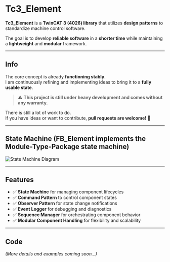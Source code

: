 # Tc3_Element

**Tc3_Element** is a **TwinCAT 3 (4026) library** that utilizes **design patterns** to standardize machine control software.

The goal is to develop **reliable software** in a **shorter time** while maintaining a **lightweight** and **modular** framework.

---

## Info  

The core concept is already **functioning stably**.  
I am continuously refining and implementing ideas to bring it to a **fully usable state**.  

> ⚠ **This project is still under heavy development and comes without any warranty.**  

There is still a lot of work to do.  
If you have ideas or want to contribute, **pull requests are welcome!** 🚀  

---

## State Machine (FB_Element implements the Module-Type-Package state machine)  

![State Machine Diagram](https://github.com/user-attachments/assets/fcb4d4f4-0330-4bf9-b2e2-e689cceea905)  

---

## Features  

- ✅ **State Machine** for managing component lifecycles  
- ✅ **Command Pattern** to control component states  
- ✅ **Observer Pattern** for state change notifications  
- ✅ **Event Logger** for debugging and diagnostics  
- ✅ **Sequence Manager** for orchestrating component behavior  
- ✅ **Modular Component Handling** for flexibility and scalability  

---

## Code  

_(More details and examples coming soon...)_  
